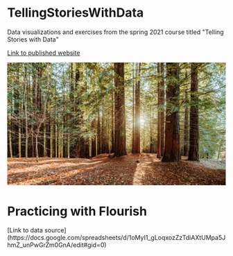 # TellingStoriesWithData
Data visualizations and exercises from the spring 2021 course titled "Telling Stories with Data"

[Link to published website](https://ejreece.github.io/TellingStoriesWithData/)

![California Redwoods](Redwoods.jpg)

# Practicing with Flourish
<div class="flourish-embed flourish-chart" data-src="visualisation/5255809"><script src="https://public.flourish.studio/resources/embed.js"></script></div>
[Link to data source](https://docs.google.com/spreadsheets/d/1oMyI1_gLoqxozZzTdiAXtUMpa5JhmZ_unPwGrZm0GnA/edit#gid=0)
